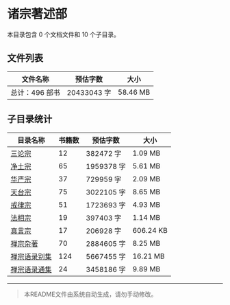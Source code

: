 # 诸宗著述部

本目录包含 0 个文档文件和 10 个子目录。

## 文件列表

| 文件名称 | 预估字数 | 大小 |
|---------|---------|------|
| 总计：496 部书 | 20433043 字 | 58.46 MB |

## 子目录统计

| 目录名称 | 书籍数 | 预估字数 | 大小 |
|---------|--------|----------|------|
| [三论宗](佛藏/续藏经/中国撰述/诸宗著述部/三论宗/README.md) | 12 | 382472 字 | 1.09 MB |
| [净土宗](佛藏/续藏经/中国撰述/诸宗著述部/净土宗/README.md) | 65 | 1959378 字 | 5.61 MB |
| [华严宗](佛藏/续藏经/中国撰述/诸宗著述部/华严宗/README.md) | 37 | 729959 字 | 2.09 MB |
| [天台宗](佛藏/续藏经/中国撰述/诸宗著述部/天台宗/README.md) | 75 | 3022105 字 | 8.65 MB |
| [戒律宗](佛藏/续藏经/中国撰述/诸宗著述部/戒律宗/README.md) | 51 | 1723693 字 | 4.93 MB |
| [法相宗](佛藏/续藏经/中国撰述/诸宗著述部/法相宗/README.md) | 19 | 397403 字 | 1.14 MB |
| [真言宗](佛藏/续藏经/中国撰述/诸宗著述部/真言宗/README.md) | 17 | 206928 字 | 606.24 KB |
| [禅宗杂著](佛藏/续藏经/中国撰述/诸宗著述部/禅宗杂著/README.md) | 70 | 2884605 字 | 8.25 MB |
| [禅宗语录别集](佛藏/续藏经/中国撰述/诸宗著述部/禅宗语录别集/README.md) | 124 | 5667455 字 | 16.21 MB |
| [禅宗语录通集](佛藏/续藏经/中国撰述/诸宗著述部/禅宗语录通集/README.md) | 24 | 3458186 字 | 9.89 MB |

---

> 本README文件由系统自动生成，请勿手动修改。

